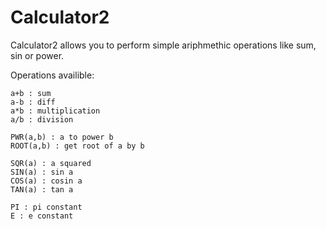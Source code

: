 # Calculator2

Calculator2 allows you to perform simple ariphmethic operations like sum, sin or power.

Operations availible:

	a+b : sum
	a-b : diff
	a*b : multiplication
	a/b : division
	
	PWR(a,b) : a to power b
	ROOT(a,b) : get root of a by b
	
	SQR(a) : a squared
	SIN(a) : sin a
	COS(a) : cosin a
	TAN(a) : tan a
	
	PI : pi constant
	E : e constant
